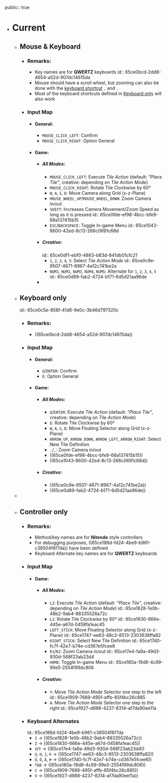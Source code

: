 public:: true

- # Current
	- ## Mouse & Keyboard
		- ### Remarks:
			- Key names are for **QWERTZ** keyboards
			  id:: 65ce0bcd-2dd8-4654-a52d-907dc14615da
			- Mouse should have a scroll wheel, but zooming can also be done with the  [keyboard shortcut](65ce0c5e-858f-41d6-9e0c-3b46d797320c) `,` and `.`
			- Most of the keyboard shortcuts defined in [Keyboard only](65ce0c5e-858f-41d6-9e0c-3b46d797320c) will also work
		- ### Input Map
			- #### General:
				- `MOUSE_CLICK_LEFT`: Confirm
				- `MOUSE_CLICK_RIGHT`: Option General
			- #### Game:
				- ##### All Modes:
					- `MOUSE_CLICK_LEFT`: Execute *Tile Action* (default: *"Place Tile"*, creative: depending on *Tile Action Mode*)
					- `MOUSE_CLICK_RIGHT`: Rotate Tile Clockwise by 60°
					- `W`, `A`, `S`, `D`: Move Camera along Grid (x-z-Plane)
					- `MOUSE_WHEEL_UP`/`MOUSE_WHEEL_DOWN`: Zoom Camera in/out
					- `SHIFT`: Increases Camera Movement/Zoom Speed as long as it is pressed
					  id:: 65ce0fde-ef98-4bcc-bfe9-68a137415b15
					- `ESC`/`BACKSPACE`: Toggle In-game Menu
					  id:: 65ce1043-8600-42ed-8c13-266c0691c68d
				- ##### Creative:
				  id:: 65ce0df1-ebf0-4863-b83d-841db01cfc21
					- `1`, `2`, `3`, `4`, `5`: Select *Tile Action Mode*
					  id:: 65ce0c9e-9507-4671-8967-4a12c741be2a
					- `NUM1`, `NUM2`, `NUM3`, `NUM4`, `NUM5`:  Alternate for `1`, `2`, `3`, `4`, `5`
					  id:: 65ce0d89-fab2-4724-b171-6d5d21aa96de
				-
	- ## Keyboard only
	  id:: 65ce0c5e-858f-41d6-9e0c-3b46d797320c
		- ### Remarks:
			- ((65ce0bcd-2dd8-4654-a52d-907dc14615da))
		- ### Input Map
			- #### General:
				- `Q`/`ENTER`: Confirm
				- `E`: Option General
			- #### Game:
				- ##### All Modes:
					- `Q`/`ENTER`: Execute *Tile Action* (default: *"Place Tile"*, creative: depending on *Tile Action Mode*)
					- `E`: Rotate Tile Clockwise by 60°
					- `W`, `A`, `S`, `D`: Move Floating Selector along Grid (x-z-Plane)
					- `ARROW_UP`, `ARROW_DOWN`, `ARROW_LEFT`, `ARROW_RIGHT`:  Select New Tile Definition
					- `.`/`,`: Zoom Camera in/out
					- ((65ce0fde-ef98-4bcc-bfe9-68a137415b15))
					- ((65ce1043-8600-42ed-8c13-266c0691c68d))
				- ##### Creative:
					- ((65ce0c9e-9507-4671-8967-4a12c741be2a))
					- ((65ce0d89-fab2-4724-b171-6d5d21aa96de))
	-
	- ## Controller only
		- ### Remarks:
			- Method/key names are for **Nitendo** style controllers
			- For debugging purposes, ((65ce186d-fd24-4be9-b961-c38504f6f7da)) have been defined
			- Keyboard Alternate key names are for **QWERTZ** keyboards
		- ### Input Map
			- #### Game:
				- ##### All Modes:
					- `L2`: Execute *Tile Action* (default: *"Place Tile"*, creative: depending on *Tile Action Mode*)
					  id:: 65ce1828-1e0b-48b2-9ab4-88335526a72c
					- `L1`: Rotate Tile Clockwise by 60°
					  id:: 65ce1830-666e-445e-a67d-0458fa1eac45
					- `LEFT_STICK`: Move Floating Selector along Grid (x-z-Plane)
					  id:: 65ce1747-ee63-48c3-8513-2303638ffa82
					- `RIGHT_STICK`: Select New Tile Definition
					  id:: 65ce17d0-fc7f-42e7-b74e-cd367e5fcee6
					- `R1`/`R2`: Zoom Camera in/out
					  id:: 65ce17e4-fa9a-49d3-930d-568f23ab23d4
					- `HOME`: Toggle In-game Menu
					  id:: 65ce180a-19d8-4c99-99e5-2554f99dc806
				- ##### Creative:
					- `Y`: Move *Tile Action Mode* Selector one step to the left
					  id:: 65ce1909-7689-495f-affb-85f4bc26c885
					- `A`: Move *Tile Action Mode* Selector one step to the right
					  id:: 65ce1927-d988-4237-8314-af7da90ee11a
		- ### Keyboard Alternates
		  id:: 65ce186d-fd24-4be9-b961-c38504f6f7da
			- `I` -> ((65ce1828-1e0b-48b2-9ab4-88335526a72c))
			- `Z` -> ((65ce1830-666e-445e-a67d-0458fa1eac45))
			- `X`/`Y` -> ((65ce17e4-fa9a-49d3-930d-568f23ab23d4))
			- `U`, `H`, `J`, `K` -> ((65ce1747-ee63-48c3-8513-2303638ffa82))
			- `Ü`, `Ö`, `Ä`, `#` -> ((65ce17d0-fc7f-42e7-b74e-cd367e5fcee6))
			- `TAB` -> ((65ce180a-19d8-4c99-99e5-2554f99dc806))
			- `C` -> ((65ce1909-7689-495f-affb-85f4bc26c885))
			- `V` -> ((65ce1927-d988-4237-8314-af7da90ee11a))